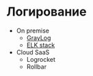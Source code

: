 # Логирование

- On premise
	- [GrayLog](logging/graylog.md)	
	- [ELK stack](monitoring/elk.md)
- Cloud SaaS
	- Logrocket
	- Rollbar

